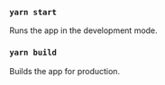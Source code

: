 ### `yarn start`

Runs the app in the development mode.

### `yarn build`

Builds the app for production.
